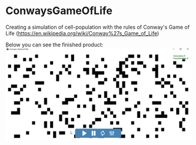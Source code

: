 # ConwaysGameOfLife
Creating a simulation of cell-population with the rules of Conway's Game of Life (https://en.wikipedia.org/wiki/Conway%27s_Game_of_Life)

Below you can see the finished product:
![](Conways.gif)
